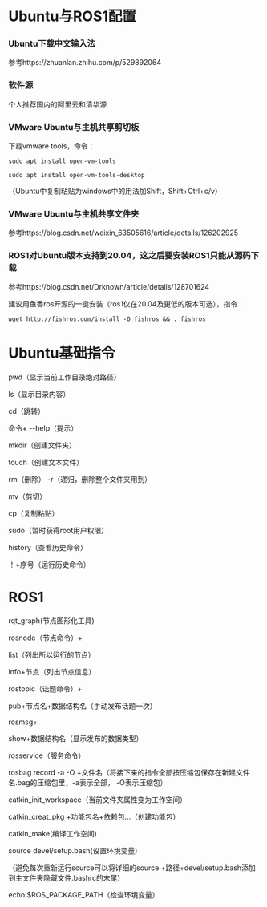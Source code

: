 # Ubuntu与ROS1配置

### Ubuntu下载中文输入法

参考https://zhuanlan.zhihu.com/p/529892064

### 软件源

个人推荐国内的阿里云和清华源

### VMware Ubuntu与主机共享剪切板

下载vmware tools，命令：

```plain
sudo apt install open-vm-tools
 
sudo apt install open-vm-tools-desktop
```

（Ubuntu中复制粘贴为windows中的用法加Shift，Shift+Ctrl+c/v）

### VMware Ubuntu与主机共享文件夹

参考https://blog.csdn.net/weixin_63505616/article/details/126202925

### ROS1对Ubuntu版本支持到20.04，这之后要安装ROS1只能从源码下载

参考https://blog.csdn.net/Drknown/article/details/128701624

建议用鱼香ros开源的一键安装（ros1仅在20.04及更低的版本可选），指令：

```plain
wget http://fishros.com/install -O fishros && . fishros
```



# Ubuntu基础指令

pwd（显示当前工作目录绝对路径）

ls（显示目录内容）

cd（跳转）

命令+ --help（提示）

mkdir（创建文件夹）

touch（创建文本文件）

rm（删除） -r（递归，删除整个文件夹用到）

mv（剪切）

cp（复制粘贴）

sudo（暂时获得root用户权限）

history（查看历史命令）

！+序号（运行历史命令）



# ROS1

rqt_graph(节点图形化工具)

rosnode（节点命令）+

list（列出所以运行的节点）

info+节点（列出节点信息）

rostopic（话题命令）+

pub+节点名+数据结构名（手动发布话题一次）

rosmsg+

show+数据结构名（显示发布的数据类型）

rosservice（服务命令）

rosbag record -a -O +文件名（将接下来的指令全部按压缩包保存在新建文件名.bag的压缩包里，-a表示全部，  -O表示压缩包）

catkin_init_workspace（当前文件夹属性变为工作空间）

catkin_creat_pkg +功能包名+依赖包...（创建功能包）

catkin_make(编译工作空间)

source devel/setup.bash(设置环境变量)

（避免每次重新运行source可以将详细的source +路径+devel/setup.bash添加到主文件夹隐藏文件.bashrc的末尾）

echo $ROS_PACKAGE_PATH（检查环境变量）
